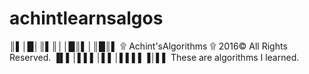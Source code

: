 # achintlearnsalgos
║▌│█│║▌║││█║▌│║█║▌ ۩ Achint'sAlgorithms ۩  2016© All Rights Reserved. ▐▌▌│▌▌▌│▌▌│▌▌▌▌▐│▌▌
These are algorithms I learned. 
